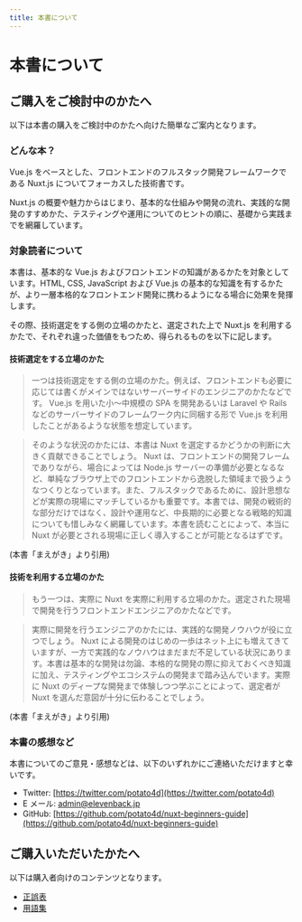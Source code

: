```yaml
---
title: 本書について
---
```


# 本書について

## ご購入をご検討中のかたへ

以下は本書の購入をご検討中のかたへ向けた簡単なご案内となります。

### どんな本？

Vue.js をベースとした、フロントエンドのフルスタック開発フレームワークである Nuxt.js についてフォーカスした技術書です。

Nuxt.js の概要や魅力からはじまり、基本的な仕組みや開発の流れ、実践的な開発のすすめかた、テスティングや運用についてのヒントの順に、基礎から実践までを網羅しています。

### 対象読者について

本書は、基本的な Vue.js およびフロントエンドの知識があるかたを対象としています。HTML, CSS, JavaScript および Vue.js の基本的な知識を有するかたが、より一層本格的なフロントエンド開発に携わるようになる場合に効果を発揮します。

その際、技術選定をする側の立場のかたと、選定された上で Nuxt.js を利用するかたで、それぞれ違った価値をもつため、得られるものを以下に記します。

#### 技術選定をする立場のかた

> 一つは技術選定をする側の立場のかた。例えば、フロントエンドも必要に応じては書くがメインではないサーバーサイドのエンジニアのかたなどです。 Vue.js を用いた小〜中規模の SPA を開発あるいは Laravel や Rails などのサーバーサイドのフレームワーク内に同梱する形で Vue.js を利用したことがあるような状態を想定しています。

> そのような状況のかたには、本書は Nuxt を選定するかどうかの判断に大きく貢献できることでしょう。 Nuxt は、フロントエンドの開発フレームでありながら、場合によっては Node.js サーバーの準備が必要となるなど、単純なブラウザ上でのフロントエンドから逸脱した領域まで扱うようなつくりとなっています。また、フルスタックであるために、設計思想などが実際の現場にマッチしているかも重要です。本書では、開発の戦術的な部分だけではなく、設計や運用など、中長期的に必要となる戦略的知識についても惜しみなく網羅しています。本書を読むことによって、本当に Nuxt が必要とされる現場に正しく導入することが可能となるはずです。

(本書「まえがき」より引用)

#### 技術を利用する立場のかた

> もう一つは、実際に Nuxt を実際に利用する立場のかた。選定された現場で開発を行うフロントエンドエンジニアのかたなどです。

> 実際に開発を行うエンジニアのかたには、実践的な開発ノウハウが役に立つでしょう。 Nuxt による開発のはじめの一歩はネット上にも増えてきていますが、一方で実践的なノウハウはまだまだ不足している状況にあります。本書は基本的な開発は勿論、本格的な開発の際に抑えておくべき知識に加え、テスティングやエコシステムの開発まで踏み込んでいます。実際に Nuxt のディープな開発まで体験しつつ学ぶことによって、選定者が Nuxt を選んだ意図が十分に伝わることでしょう。

(本書「まえがき」より引用)

### 本書の感想など

本書についてのご意見・感想などは、以下のいずれかにご連絡いただけますと幸いです。

- Twitter: [https://twitter.com/potato4d](https://twitter.com/potato4d)
- E メール: [admin@elevenback.jp](mailto:admin@elevenback.jp)
- GitHub: [https://github.com/potato4d/nuxt-beginners-guide](https://github.com/potato4d/nuxt-beginners-guide)


## ご購入いただいたかたへ

以下は購入者向けのコンテンツとなります。

- [正誤表](/about/eratta.html)
- [用語集](/about/keywords.html)
